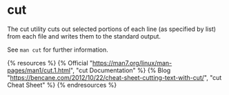 # cut

The cut utility cuts out selected portions of each line (as specified by list) from each file and writes them to the standard output.

See `man cut` for further information.

{% resources %}
  {% Official "https://man7.org/linux/man-pages/man1/cut.1.html", "cut Documentation" %}
  {% Blog "https://bencane.com/2012/10/22/cheat-sheet-cutting-text-with-cut/", "cut Cheat Sheet" %}
{% endresources %}
